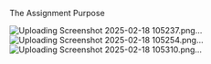 The Assignment Purpose

![Uploading Screenshot 2025-02-18 105237.png…]()
![Uploading Screenshot 2025-02-18 105254.png…]()
![Uploading Screenshot 2025-02-18 105310.png…]()
